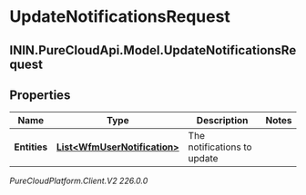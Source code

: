 # UpdateNotificationsRequest

## ININ.PureCloudApi.Model.UpdateNotificationsRequest

## Properties

|Name | Type | Description | Notes|
|------------ | ------------- | ------------- | -------------|
| **Entities** | [**List&lt;WfmUserNotification&gt;**](WfmUserNotification) | The notifications to update | |



_PureCloudPlatform.Client.V2 226.0.0_
